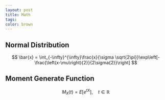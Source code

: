 ```yaml
---
layout: post
title: Math
tags: 
color: brown
---
```


## Normal Distribution


$$
\bar{x} = \int_{-\infty}^{\infty}\frac{x}{\sigma \sqrt{2\pi}}\exp\left[-\frac{\left(x-\mu\right){2}}{2\sigma{2}}\right]
$$

## Moment Generate Function

$$
M_{X}\left(t\right) = E\left[e^{tX}\right], \quad t\in\mathbb{R}
$$

